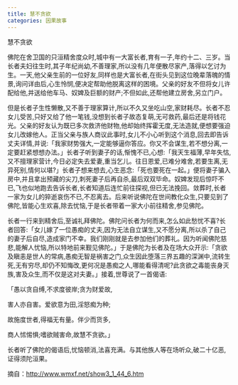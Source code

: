 ```yaml
---
title: 慧不贪欲
categories: 因果故事
---
```


	   
慧不贪欲

佛陀在舍卫国的只洹精舍度众时,城中有一大富长者,育有一子,年约十二、三岁。当长者夫妇往生时,其子年纪尚幼,不善理家,所以没有几年便散尽家产,落得以乞讨为生。一天,他父亲生前的一位好友,同样也是大富长者,在街头见到这位晚辈落魄的情景,询问详由后,心生怜悯,便决定帮助他脱离这样的困境。父亲的好友不但将女儿许配给他,并送给他车马、奴婢及巨额的财产;不但如此,还帮他建立房舍,另立门户。

但是长者子生性懒散,又不善于理家算计,所以不久又坐吃山空,家财耗尽。长者不忍女儿受苦,只好又给了他一笔钱,没想到长者子故态复萌,无可救药,最后还是将钱花光。父亲的好友认为既已多次救济他财物,他却始终挥霍无度,无法造就,便想要强迫女儿改嫁他人。正当父亲与族人商议此事时,女儿不小心听到这个消息,回去即告诉丈夫详情,并说:「我家财势强大,一定能够逼你答应。你又不会谋生,若不想分离,一定要赶紧想想办法。」长者子听到妻子的话,惭愧不已,心想:「我天生福薄,早年失怙,又不擅理家营计,今日必定失去爱妻,重当乞儿。往日恩爱,已难分难舍,若要生离,无异死别,情何以堪?」长者子想来想去,心生恶念:「死也要死在一起。」便将妻子骗入房中,并且拿出预藏的尖刀,刺死妻子后再自杀,最后双双毕命。奴婢发现后惊吓不已,飞也似地跑去告诉长者,长者知道后连忙前往探视,但已无法挽回。敛葬时,长者一家为女儿的猝逝哀伤不已,不忍离去。后来听说佛陀在世间教化众生,只要见到了佛陀,皆能心生欢喜,除去忧恼,于是长者带着一家大小前往精舍,参见佛陀。

长者一行来到精舍后,至诚礼拜佛陀。佛陀问长者为何而来,怎么如此愁忧不喜?长者回答:「女儿嫁了一位愚痴的丈夫,因为无法自立谋生,又不愿分离,所以杀了自己的妻子后自尽,造成家门不幸。我们刚刚就是去参加他们的葬礼。因为听闻佛陀慈悲,能解人忧恼,所以特地前来觐见佛陀。」于是佛陀为长者及在场大众开示:「贪欲及瞋恚是世人的常病,愚痴无智是祸害之门,众生因此堕落三界五趣的深渊中,流转生死,无有穷尽,却仍不知悔改,更何况是愚痴之人,哪能看得清呢?此贪欲之毒能丧身灭族,害及众生,而不仅是这对夫妻。」接着,世尊说了一首偈语:

「愚以贪自缚,不求度彼岸;贪为财爱故,

害人亦自害。爱欲意为田,淫怒痴为种;

故施度世者,得福无有量。伴少而货多,

商人怵惕惧;嗜欲贼害命,故慧不贪欲。」

长者听了佛陀的偈语后,忧恼顿消,法喜充满。与其他族人等在场听众,破二十亿恶,证得须陀洹果。

摘自：http://www.wmxf.net/show3_1_44_6.htm